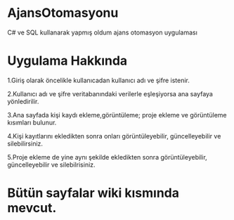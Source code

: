 # AjansOtomasyonu
 C# ve SQL kullanarak yapmış oldum ajans otomasyon uygulaması
 <h1>Uygulama Hakkında</h1><p>
 1.Giriş olarak öncelikle kullanıcadan kullanıcı adı ve şifre istenir.<p>
 2.Kullanıcı adı ve şifre veritabanındaki verilerle eşleşiyorsa ana sayfaya yönledirilir.<p>
 3.Ana sayfada kişi kaydı ekleme,görüntüleme; proje ekleme ve görüntüleme kısımları bulunur.<p>
 4.Kişi kayıtlarını ekledikten sonra onları görüntüleyebilir, güncelleyebilir ve silebilirsiniz.<p>
 5.Proje ekleme de yine aynı şekilde ekledikten sonra görüntüleyebilir, güncelleyebilir ve silebilrisiniz.<p>
 <h1>Bütün sayfalar wiki kısmında mevcut.
